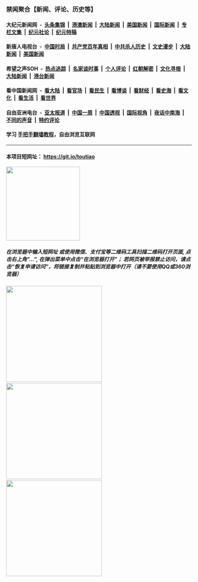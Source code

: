### 禁闻聚合【新闻、评论、历史等】

#### 大纪元新闻网 &nbsp;-&nbsp; [头条集锦](indexes/E头条集锦.md?t=02120522) &nbsp;|&nbsp; [港澳新闻](indexes/E港澳新闻.md?t=02120522)  &nbsp;|&nbsp; [大陆新闻](indexes/E大陆新闻.md?t=02120522) &nbsp;|&nbsp; [美国新闻](indexes/E美国新闻.md?t=02120522) &nbsp;|&nbsp; [国际新闻](indexes/E国际新闻.md?t=02120522) &nbsp;|&nbsp; [专栏文集](indexes/E专栏文集.md?t=02120522) &nbsp;|&nbsp; [纪元社论](indexes/E纪元社论.md?t=02120522) &nbsp;|&nbsp; [纪元特稿](indexes/E纪元特稿.md?t=02120522) 

#### 新唐人电视台 &nbsp;-&nbsp; [中国时局](indexes/N中国时局.md?t=02120522) &nbsp;|&nbsp; [共产党百年真相](indexes/N共产党百年真相.md?t=02120522) &nbsp;|&nbsp; [中共杀人历史](indexes/N中共杀人历史.md?t=02120522) &nbsp;|&nbsp; [文史漫步](indexes/N文史漫步.md?t=02120522) &nbsp;|&nbsp; [大陆新闻](indexes/N大陆新闻.md?t=02120522) &nbsp;|&nbsp; [美国新闻](indexes/N美国新闻.md?t=02120522)

#### 希望之声SOH &nbsp;-&nbsp; [热点追踪](indexes/H热点追踪.md?t=02120522) &nbsp;|&nbsp; [名家谈时事](indexes/H名家谈时事.md?t=02120522) &nbsp;|&nbsp; [个人评论](indexes/H个人评论.md?t=02120522)  &nbsp;|&nbsp; [红朝解密](indexes/H红朝解密.md?t=02120522) &nbsp;|&nbsp; [文化寻根](indexes/H文化寻根.md?t=02120522) &nbsp;|&nbsp; [大陆新闻](indexes/H大陆新闻.md?t=02120522) &nbsp;|&nbsp; [港台新闻](indexes/H港台新闻.md?t=02120522)

#### 看中国新闻网 &nbsp;-&nbsp; [看大陆](indexes/S看大陆.md?t=02120522) &nbsp;|&nbsp; [看官场](indexes/S看官场.md?t=02120522) &nbsp;|&nbsp; [看民生](indexes/S看民生.md?t=02120522)  &nbsp;|&nbsp; [看博谈](indexes/S看博谈.md?t=02120522) &nbsp;|&nbsp; [看财经](indexes/S看财经.md?t=02120522) &nbsp;|&nbsp; [看史海](indexes/S看史海.md?t=02120522) &nbsp;|&nbsp; [看文化](indexes/S看文化.md?t=02120522) &nbsp;|&nbsp; [看生活](indexes/S看生活.md?t=02120522) &nbsp;|&nbsp; [看世界](indexes/S看世界.md?t=02120522)

#### 自由亚洲电台 &nbsp;-&nbsp; [亚太报道](indexes/R亚太报道.md?t=02120522) &nbsp;|&nbsp; [中国一周](indexes/R中国一周.md?t=02120522) &nbsp;|&nbsp; [中国透视](indexes/R中国透视.md?t=02120522)  &nbsp;|&nbsp; [国际视角](indexes/R国际视角.md?t=02120522) &nbsp;|&nbsp; [夜话中南海](indexes/R夜话中南海.md?t=02120522) &nbsp;|&nbsp; [不同的声音](indexes/R不同的声音.md?t=02120522) &nbsp;|&nbsp; [特约评论](indexes/R特约评论.md?t=02120522)

#### 学习 [手把手翻墙教程](https://github.com/gfw-breaker/guides/wiki)，自由浏览互联网

----

#### 本项目短网址： https://git.io/toutiao
<img src="https://raw.githubusercontent.com/gfw-breaker/banned-news/master/scripts/img/qr.png" width="200px"/>  

##### 在浏览器中输入短网址 或使用微信、支付宝等二维码工具扫描二维码打开页面, 点击右上角"...", 在弹出菜单中点击“在浏览器打开”； 若网页被举报禁止访问，请点击“恢复申请访问”，将链接复制并粘贴到浏览器中打开（请不要使用QQ或360浏览器）

<img src="https://raw.githubusercontent.com/gfw-breaker/banned-news/master/scripts/img/1.png" width="260px"/> &nbsp; <img src="https://raw.githubusercontent.com/gfw-breaker/banned-news/master/scripts/img/2.png" width="260px"/> &nbsp; <img src="https://raw.githubusercontent.com/gfw-breaker/banned-news/master/scripts/img/3.png" width="260px"/>
